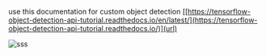 use this documentation for custom object detection  [[https://tensorflow-object-detection-api-tutorial.readthedocs.io/en/latest/](https://tensorflow-object-detection-api-tutorial.readthedocs.io/)](url)


![sss](https://github.com/muhammad-aijaz/oline-cheating-detection-system/assets/167762420/a97552ab-c168-48f7-a9ce-0c62404154bc)
